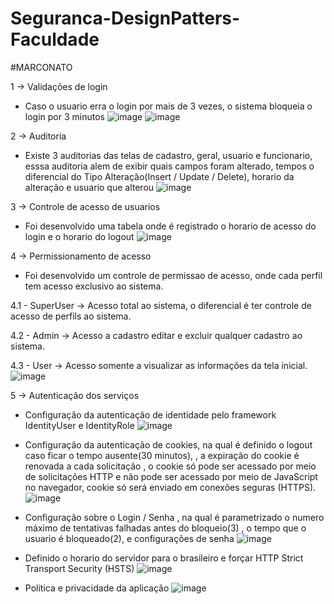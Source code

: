 # Seguranca-DesignPatters-Faculdade

#MARCONATO

1 -> Validações de login
  - Caso o usuario erra o login por mais de 3 vezes, o sistema bloqueia o login por 3 minutos
   ![image](https://github.com/LucasMatheus144/Seguranca-DesignPatters-Faculdade/assets/79222732/92e0c1a6-f5c4-4bf7-be93-3b2f827ca458)  ![image](https://github.com/LucasMatheus144/Seguranca-DesignPatters-Faculdade/assets/79222732/0b074747-fcbb-4961-8bff-fcf157d4ccd0)


    
2 -> Auditoria
  - Existe 3 auditorias das telas de cadastro, geral, usuario e funcionario, esssa auditoria alem de exibir quais campos foram alterado, tempos  o diferencial do Tipo Alteração(Insert / Update / Delete), horario da alteração e usuario que alterou
   ![image](https://github.com/LucasMatheus144/Seguranca-DesignPatters-Faculdade/assets/79222732/a59f3139-98ee-4e18-8c27-b8c45ef7a20c)

3 -> Controle de acesso de usuarios
  - Foi desenvolvido uma tabela onde é registrado o horario de acesso do login e o horario do logout
  ![image](https://github.com/LucasMatheus144/Seguranca-DesignPatters-Faculdade/assets/79222732/37ab4380-ce59-448c-a8df-1f8e02049556)

4 -> Permissionamento de acesso
  - Foi desenvolvido um controle de permissao de acesso, onde cada perfil tem acesso exclusivo ao sistema.
    
   4.1 - SuperUser -> Acesso total ao sistema, o diferencial é ter controle de acesso de perfils ao sistema.
    
   4.2 - Admin -> Acesso a cadastro editar e excluir qualquer cadastro ao sistema.
  
   4.3 - User -> Acesso somente a visualizar as informações da tela inicial.
  ![image](https://github.com/LucasMatheus144/Seguranca-DesignPatters-Faculdade/assets/79222732/86082463-77c4-4427-9ec3-db97bca3c1fd)

5 -> Autenticação dos serviços
  - Configuração da autenticação de identidade pelo framework IdentityUser e IdentityRole
  ![image](https://github.com/LucasMatheus144/Seguranca-DesignPatters-Faculdade/assets/79222732/6e94ff6e-de86-4f41-9fd7-51c201c203cb)

    
  - Configuração da autenticação de cookies, na qual é definido o logout caso ficar o tempo ausente(30 minutos), , a expiração do cookie é renovada a cada solicitação , o cookie só pode ser acessado por meio de solicitações HTTP e não pode ser acessado por meio de JavaScript no navegador, cookie só será enviado em conexões seguras (HTTPS).
  ![image](https://github.com/LucasMatheus144/Seguranca-DesignPatters-Faculdade/assets/79222732/dac5cc11-bcbd-4259-bd83-5b38cc69a085)


  - Configuração sobre o Login / Senha , na qual é parametrizado o numero máximo de tentativas falhadas antes do bloqueio(3) , o tempo que o usuario é bloqueado(2), e configurações de senha
   ![image](https://github.com/LucasMatheus144/Seguranca-DesignPatters-Faculdade/assets/79222732/1d5b2f52-6caf-4cd7-a4c2-3c54d7d25053)

  - Definido o horario do servidor para o brasileiro e forçar HTTP Strict Transport Security (HSTS) 
  ![image](https://github.com/LucasMatheus144/Seguranca-DesignPatters-Faculdade/assets/79222732/7d384992-ebb2-42ac-9488-508a8d62e9dd)

  - Politica e privacidade da aplicação
  ![image](https://github.com/LucasMatheus144/Seguranca-DesignPatters-Faculdade/assets/79222732/dda8c128-65ab-49e2-8e81-783da493d8e4)


